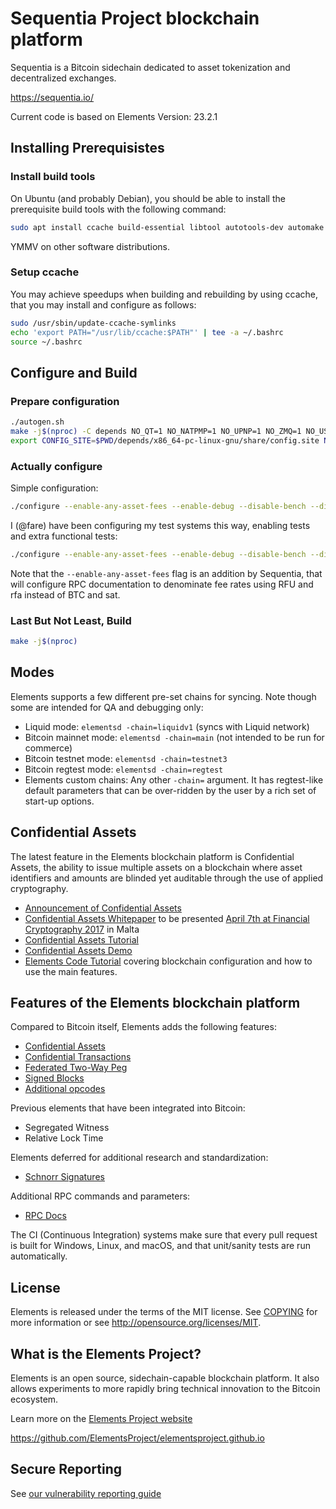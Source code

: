 # Sequentia Project blockchain platform
Sequentia is a Bitcoin sidechain dedicated to asset tokenization and decentralized exchanges.

https://sequentia.io/

Current code is based on Elements Version: 23.2.1

## Installing Prerequisistes

### Install build tools
On Ubuntu (and probably Debian), you should be able to install the prerequisite
build tools with the following command:
```bash
sudo apt install ccache build-essential libtool autotools-dev automake pkg-config bsdmainutils python3
```
YMMV on other software distributions.

### Setup ccache
You may achieve speedups when building and rebuilding by using ccache,
that you may install and configure as follows:
```bash
sudo /usr/sbin/update-ccache-symlinks
echo 'export PATH="/usr/lib/ccache:$PATH"' | tee -a ~/.bashrc
source ~/.bashrc
```

## Configure and Build

### Prepare configuration

```bash
./autogen.sh
make -j$(nproc) -C depends NO_QT=1 NO_NATPMP=1 NO_UPNP=1 NO_ZMQ=1 NO_USDT=1
export CONFIG_SITE=$PWD/depends/x86_64-pc-linux-gnu/share/config.site NOWARN_CXXFLAGS='-Wno-deprecated -Wno-unused-result'
```

### Actually configure
Simple configuration:
```bash
./configure --enable-any-asset-fees --enable-debug --disable-bench --disable-tests --disable-fuzz-binary
```

I (@fare) have been configuring my test systems this way, enabling tests and extra functional tests:
```bash
./configure --enable-any-asset-fees --enable-debug --disable-bench --disable-fuzz-binary --enable-extended-functional-tests=yes
```

Note that the `--enable-any-asset-fees` flag is an addition by Sequentia,
that will configure RPC documentation to denominate fee rates
using RFU and rfa instead of BTC and sat.

### Last But Not Least, Build
```bash
make -j$(nproc)
```

## Modes
Elements supports a few different pre-set chains for syncing.
Note though some are intended for QA and debugging only:

* Liquid mode: `elementsd -chain=liquidv1` (syncs with Liquid network)
* Bitcoin mainnet mode: `elementsd -chain=main` (not intended to be run for commerce)
* Bitcoin testnet mode: `elementsd -chain=testnet3`
* Bitcoin regtest mode: `elementsd -chain=regtest`
* Elements custom chains: Any other `-chain=` argument. It has regtest-like default parameters that can be over-ridden by the user by a rich set of start-up options.

## Confidential Assets
The latest feature in the Elements blockchain platform is Confidential Assets,
the ability to issue multiple assets on a blockchain where asset identifiers
and amounts are blinded yet auditable through the use of applied cryptography.

 * [Announcement of Confidential Assets](https://blockstream.com/2017/04/03/blockstream-releases-elements-confidential-assets.html)
 * [Confidential Assets Whitepaper](https://blockstream.com/bitcoin17-final41.pdf) to be presented [April 7th at Financial Cryptography 2017](http://fc17.ifca.ai/bitcoin/schedule.html) in Malta
 * [Confidential Assets Tutorial](contrib/assets_tutorial/assets_tutorial.py)
 * [Confidential Assets Demo](https://github.com/ElementsProject/confidential-assets-demo)
 * [Elements Code Tutorial](https://elementsproject.org/elements-code-tutorial/overview) covering blockchain configuration and how to use the main features.

## Features of the Elements blockchain platform

Compared to Bitcoin itself, Elements adds the following features:
 * [Confidential Assets][asset-issuance]
 * [Confidential Transactions][confidential-transactions]
 * [Federated Two-Way Peg][federated-peg]
 * [Signed Blocks][signed-blocks]
 * [Additional opcodes][opcodes]

Previous elements that have been integrated into Bitcoin:
 * Segregated Witness
 * Relative Lock Time

Elements deferred for additional research and standardization:
 * [Schnorr Signatures][schnorr-signatures]

Additional RPC commands and parameters:
* [RPC Docs](https://elementsproject.org/en/doc/)

The CI (Continuous Integration) systems make sure that every pull request is built for Windows, Linux, and macOS,
and that unit/sanity tests are run automatically.

## License
Elements is released under the terms of the MIT license. See [COPYING](COPYING) for more
information or see http://opensource.org/licenses/MIT.

[confidential-transactions]: https://elementsproject.org/features/confidential-transactions
[opcodes]: https://elementsproject.org/features/opcodes
[federated-peg]: https://elementsproject.org/features#federatedpeg
[signed-blocks]: https://elementsproject.org/features#signedblocks
[asset-issuance]: https://elementsproject.org/features/issued-assets
[schnorr-signatures]: https://elementsproject.org/features/schnorr-signatures

## What is the Elements Project?
Elements is an open source, sidechain-capable blockchain platform. It also allows experiments to more rapidly bring technical innovation to the Bitcoin ecosystem.

Learn more on the [Elements Project website](https://elementsproject.org)

https://github.com/ElementsProject/elementsproject.github.io

## Secure Reporting
See [our vulnerability reporting guide](SECURITY.md)
